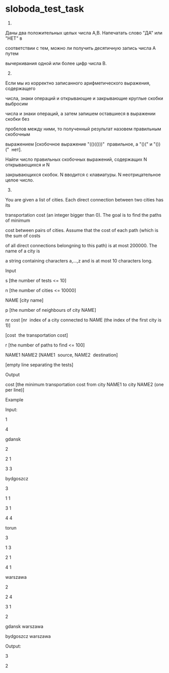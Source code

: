 # sloboda_test_task

1.
Даны два положительных целых числа А,В. Напечатать слово "ДА" или "НЕТ" в

соответствии с тем, можно ли получить десятичную запись числа А путем

вычеркивания одной или более цифр числа В.

2.
Если мы из корректно записанного арифметического выражения, содержащего

числа, знаки операций и открывающие и закрывающие круглые скобки выбросим

числа и знаки операций, а затем запишем оставшиеся в выражении скобки без

пробелов между ними, то полученный результат назовем правильным скобочным

выражением [скобочное выражение "(()(()))" ­ правильное, а "()(" и "())(" ­ нет].

Найти число правильных скобочных выражений, содержащих N открывающихся и N

закрывающихся скобок. N вводится с клавиатуры. N неотрицательное целое число.

3.
You are given a list of cities. Each direct connection between two cities has its

transportation cost (an integer bigger than 0). The goal is to find the paths of minimum

cost between pairs of cities. Assume that the cost of each path (which is the sum of costs

of all direct connections belongning to this path) is at most 200000. The name of a city is

a string containing characters a,...,z and is at most 10 characters long.

Input

s [the number of tests <= 10]

n [the number of cities <= 10000]

NAME [city name]

p [the number of neighbours of city NAME]

nr cost [nr ­ index of a city connected to NAME (the index of the first city is 1)]

[cost ­ the transportation cost]

r [the number of paths to find <= 100]

NAME1 NAME2 [NAME1 ­ source, NAME2 ­ destination]

[empty line separating the tests]

Output

cost [the minimum transportation cost from city NAME1 to city NAME2 (one per line)]

Example

Input:

1

4

gdansk

2

2 1

3 3

bydgoszcz

3

1 1

3 1

4 4

torun

3

1 3

2 1

4 1

warszawa

2

2 4

3 1

2

gdansk warszawa

bydgoszcz warszawa

Output:

3

2
